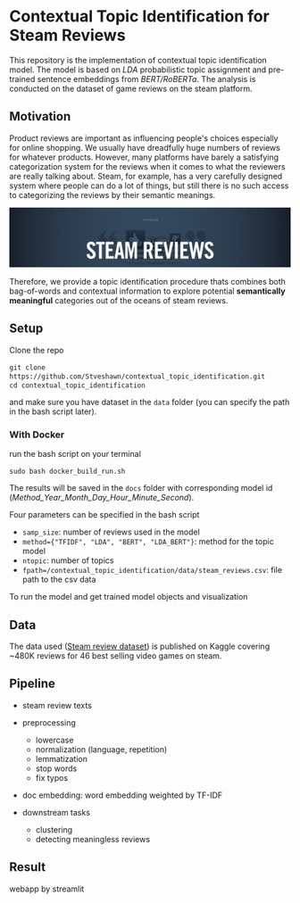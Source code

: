 # Contextual Topic Identification for Steam Reviews

This repository is the implementation of contextual topic identification model. The model is based on _LDA_ probabilistic topic assignment and pre-trained sentence embeddings from _BERT/RoBERTa_. The analysis is conducted on the dataset of game reviews on the steam platform.

## Motivation

Product reviews are important as influencing people's choices especially for online shopping. We usually have dreadfully huge numbers of reviews for whatever products. However, many platforms have barely a satisfying categorization system for the reviews when it comes to what the reviewers are really talking about. Steam, for example, has a very carefully designed system where people can do a lot of things, but still there is no such access to categorizing the reviews by their semantic meanings.

![Steam review logo](./docs/images/steam_review.jpeg)

Therefore, we provide a topic identification procedure thats combines both bag-of-words and contextual information to explore potential __semantically meaningful__ categories out of the oceans of steam reviews.

## Setup

Clone the repo

```
git clone https://github.com/Stveshawn/contextual_topic_identification.git
cd contextual_topic_identification
```

and make sure you have dataset in the `data` folder (you can specify the path in the bash script later).


### With Docker

run the bash script on your terminal

```
sudo bash docker_build_run.sh
```

The results will be saved in the `docs` folder with corresponding model id (_Method_Year_Month_Day_Hour_Minute_Second_).

Four parameters can be specified in the bash script

+ `samp_size`: number of reviews used in the model
+ `method={"TFIDF", "LDA", "BERT", "LDA_BERT"}`: method for the topic model
+ `ntopic`: number of topics
+ `fpath=/contextual_topic_identification/data/steam_reviews.csv`: file path to the csv data

To run the model and get trained model objects and visualization



## Data

The data used ([Steam review dataset](https://www.kaggle.com/luthfim/steam-reviews-dataset)) is published on Kaggle covering ~480K reviews for 46 best selling video games on steam.

## Pipeline

+ steam review texts

+ preprocessing
  + lowercase
  + normalization (language, repetition)
  + lemmatization
  + stop words
  + fix typos

+ doc embedding: word embedding weighted by TF-IDF

+ downstream tasks

  + clustering
  + detecting meaningless reviews

## Result

webapp by streamlit
